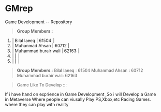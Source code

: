 # GMrep
Game Development -- Repository  



>**Group Members :**

1. | Bilal laeeq          |         61504        |
2. | Muhanmad Ahsan       |         60712        |
3. | Muhammad burair wali |         62163        |
4. |                      |                      |
5. |                      |                      |

>**Group Members :**
 Bilal laeeq         : 61504 
 Muhanmad Ahsan      : 60712
 Muhammad burair wali: 62163
 
>Game Like To Develop ::: 

If i have hand on exprience in Game Development ,So i will Develop a Game in Metaverse Where people can viusally Play PS,Xbox,etc Racing Games.
where they can play with reality 

